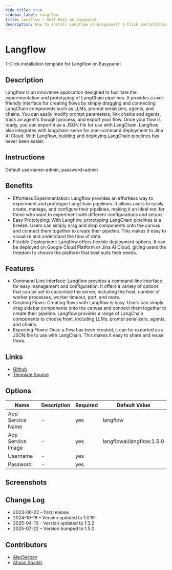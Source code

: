 ```yaml
---
hide_title: true
sidebar_label: Langflow
title: Langflow | Self-Host on Easypanel
description: How to install Langflow on Easypanel? 1-Click installation template for Langflow on Easypanel
---
```


<!-- generated -->

# Langflow

1-Click installation template for Langflow on Easypanel

## Description

Langflow is an innovative application designed to facilitate the experimentation and prototyping of LangChain pipelines. It provides a user-friendly interface for creating flows by simply dragging and connecting LangChain components such as LLMs, prompt serializers, agents, and chains. You can easily modify prompt parameters, link chains and agents, track an agent&#39;s thought process, and export your flow. Once your flow is ready, you can export it as a JSON file for use with LangChain. Langflow also integrates with langchain-serve for one-command deployment to Jina AI Cloud. With Langflow, building and deploying LangChain pipelines has never been easier.

## Instructions

Default username=admin, password=admin

## Benefits

- Effortless Experimentation: Langflow provides an effortless way to experiment and prototype LangChain pipelines. It allows users to easily create, manage, and configure their pipelines, making it an ideal tool for those who want to experiment with different configurations and setups.
- Easy Prototyping: With Langflow, prototyping LangChain pipelines is a breeze. Users can simply drag and drop components onto the canvas and connect them together to create their pipeline. This makes it easy to visualize and understand the flow of data.
- Flexible Deployment: Langflow offers flexible deployment options. It can be deployed on Google Cloud Platform or Jina AI Cloud, giving users the freedom to choose the platform that best suits their needs.

## Features

- Command Line Interface: Langflow provides a command-line interface for easy management and configuration. It offers a variety of options that can be set to customize the server, including the host, number of worker processes, worker timeout, port, and more.
- Creating Flows: Creating flows with Langflow is easy. Users can simply drag sidebar components onto the canvas and connect them together to create their pipeline. Langflow provides a range of LangChain components to choose from, including LLMs, prompt serializers, agents, and chains.
- Exporting Flows: Once a flow has been created, it can be exported as a JSON file to use with LangChain. This makes it easy to share and reuse flows.

## Links

- [Github](https://github.com/logspace-ai/langflow)
- [Template Source](https://github.com/easypanel-io/templates/tree/main/templates/langflow)

## Options

Name | Description | Required | Default Value
-|-|-|-
App Service Name | - | yes | langflow
App Service Image | - | yes | langflowai/langflow:1.5.0
Username | - | yes | 
Password | - | yes | 

## Screenshots


## Change Log

- 2023-06-22 – first release
- 2024-10-16 – Version updated to 1.0.19
- 2025-04-10 – Version updated to 1.3.2
- 2025-07-22 – Version bumped to 1.5.0

## Contributors

- [AlexSerban](https://github.com/serban-alexandru)
- [Ahson Shaikh](https://github.com/Ahson-Shaikh)
